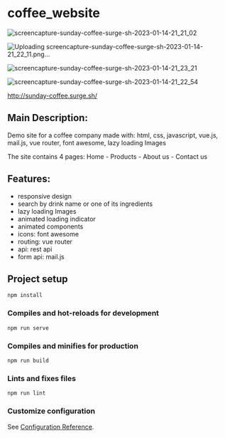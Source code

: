# coffee_website
![screencapture-sunday-coffee-surge-sh-2023-01-14-21_21_02](https://user-images.githubusercontent.com/66698329/212492576-98564626-42b6-401f-bed7-b71d469ae146.png)

![Uploading screencapture-sunday-coffee-surge-sh-2023-01-14-21_22_11.png…]()


![screencapture-sunday-coffee-surge-sh-2023-01-14-21_23_21](https://user-images.githubusercontent.com/66698329/212492590-a19b6f25-cf91-4c3f-a4bd-8198c8367712.png)

![screencapture-sunday-coffee-surge-sh-2023-01-14-21_22_54](https://user-images.githubusercontent.com/66698329/212492592-9d7d32f7-a074-4119-b0dc-8bb52c033e75.png)

http://sunday-coffee.surge.sh/


## Main Description:
Demo site for a coffee company made with:
html, css, javascript, vue.js, mail.js, vue router, font awesome, lazy loading Images

The site contains 4 pages:
Home - Products - About us - Contact us

## Features:
- responsive design
- search by drink name or one of its ingredients
- lazy loading Images
- animated loading indicator
- animated components
- icons: font awesome
- routing: vue router
- api: rest api
- form api: mail.js




## Project setup
```
npm install
```

### Compiles and hot-reloads for development
```
npm run serve
```

### Compiles and minifies for production
```
npm run build
```

### Lints and fixes files
```
npm run lint
```

### Customize configuration
See [Configuration Reference](https://cli.vuejs.org/config/).
